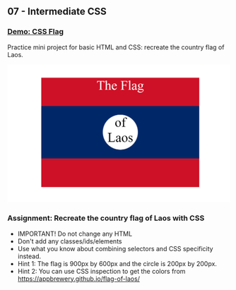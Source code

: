 ## 07 - Intermediate CSS

### [Demo: CSS Flag](https://css-laos-flag-gdbecker.replit.app/)

Practice mini project for basic HTML and CSS: recreate the country flag of Laos.

!["Page"](./Page.png)

### Assignment: Recreate the country flag of Laos with CSS

- IMPORTANT! Do not change any HTML
- Don't add any classes/ids/elements
- Use what you know about combining selectors and CSS specificity instead.
- Hint 1: The flag is 900px by 600px and the circle is 200px by 200px.
- Hint 2: You can use CSS inspection to get the colors from https://appbrewery.github.io/flag-of-laos/
